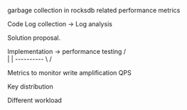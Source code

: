
garbage collection in rocksdb related performance metrics

Code 
Log collection -> Log analysis 

Solution proposal. 

Implementation -> performance testing 
   / \
    |                   |
    ----------         \ /



Metrics to monitor 
write amplification 
QPS

Key distribution 


Different workload 
